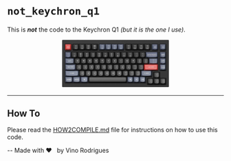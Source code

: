 # `not_keychron_q1`

This is ***not*** the code to the Keychron Q1 *(but it is the one I use)*.

<p align="center"><img src="docs/image-00.png" width="50%"></p>

***

## How To

Please read the [HOW2COMPILE.md](HOW2COMPILE.md) file for instructions on how to use this code.

-- Made with :heart: &nbsp; by Vino Rodrigues
